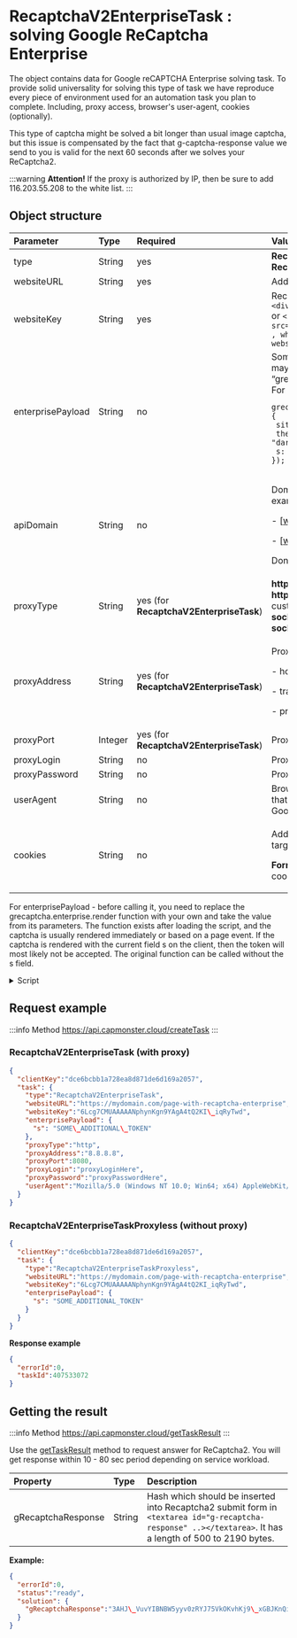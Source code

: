 ﻿---
sidebar_position: 2
sidebar_label: ReCaptchaV2
---

# RecaptchaV2EnterpriseTask : solving Google ReCaptcha Enterprise
The object contains data for Google reCAPTCHA Enterprise solving task. To provide solid universality for solving this type of task we have reproduce every piece of environment used for an automation task you plan to complete. Including, proxy access, browser's user-agent, cookies (optionally). 

This type of captcha might be solved a bit longer than usual image captcha, but this issue is compensated by the fact that g-captcha-response value we send to you is valid for the next 60 seconds after we solves your ReCaptcha2.

:::warning **Attention!**
If the proxy is authorized by IP, then be sure to add 116.203.55.208 to the white list.
:::

## **Object structure**

|**Parameter**|**Type**|**Required**|**Value**|
| :- | :- | :- | :- |
|type|String|yes|**RecaptchaV2EnterpriseTaskProxyless** or **RecaptchaV2EnterpriseTask (When using proxy)**.|
|websiteURL|String|yes|Address of a webpage with Google ReCaptcha Enterprise.|
|websiteKey|String|yes|Recaptcha website key.<br />`<div class="g-recaptcha" data-sitekey="THIS\_ONE"></div>`<br/>or `<iframe title="reCAPTCHA" src="...;k=6LdIFr0ZAAAAAO3vz0O0OQrtAefzdJcWQM2TMYQH&amp;... , where 6LdIFr0ZAAAAAO3vz0O0OQrtAefzdJcWQM2TMYQH - websiteKey />`|
|enterprisePayload|String|no|Some implementations of the reCAPTCHA Enterprise widget may contain additional parameters that are passed to the “grecaptcha.enterprise.render” method along with the sitekey. For example: <pre lang="js" ><code>grecaptcha.enterprise.render("some-div-id", {<br /> sitekey: "6Lc\_aCMTAAAAABx7u2N0D1XnVbI\_v6ZdbM6rYf16"<br/> theme: "dark"<br/> s: "2JvUXHNTnZl1Jb6WEvbDyB...ugQA"<br/>});</code></pre>|
|apiDomain|String|no|<p>Domain address from which to load reCAPTCHA Enterprise. For example:</p><p>- [www.google.com](http://www.google.com)</p><p>- [www.recaptcha.net](http://www.recaptcha.net)</p><p>Don't use a parameter if you don't know why it's needed.</p>|
|proxyType|String|yes (for **RecaptchaV2EnterpriseTask**)|**http** - usual http/https proxy;<br />**https** - try this only if "http" doesn't work (required by some custom proxy servers);<br />**socks4** - socks4 proxy;<br/>**socks5** - socks5 proxy.|
|proxyAddress|String|yes (for **RecaptchaV2EnterpriseTask**)|<p>Proxy IP address IPv4/IPv6. Not allowed to use:</p><p>- host names instead of IPs;</p><p>- transparent proxies (where client IP is visible);</p><p>- proxies from local networks.</p>|
|proxyPort|Integer|yes (for **RecaptchaV2EnterpriseTask**)|Proxy port.|
|proxyLogin|String|no|Proxy login.|
|proxyPassword|String|no|Proxy password.|
|userAgent|String|no|Browser's User-Agent which is used in emulation. It is required that you use a signature of a modern browser, otherwise Google will ask you to "update your browser".|
|cookies|String|no|<p>Additional cookies which we must use during interaction with target page or Google.</p><p>**Format**: cookiename1=cookievalue1; cookiename2=cookievalue2</p>|

For enterprisePayload - before calling it, you need to replace the grecaptcha.enterprise.render function with your own and take the value from its parameters. The function exists after loading the script, and the captcha is usually rendered immediately or based on a page event. If the captcha is rendered with the current field s on the client, then the token will most likely not be accepted.
The original function can be called without the s field.

<details>
    <summary>Script</summary>

```js
var __test_grc = undefined;

var __test_enterprise = undefined;

var __test_render = undefined;

var __test_render_widget = undefined;

var __test_render_args = undefined; // here will be the object with which render is called.

var __test_handler = {
  get: function(target, name, receiver) {
    if (name == 'enterprise') {
      return __test_enterprise ? __test_enterprise : (__test_enterprise = new Proxy(target[name], __test_handler));
    } else if (name == 'render') {
      __test_render = target[name];
      return (function(a, b) {
        __test_render_args = b;
        __test_render_widget = a;
        return __test_render(a, {sitekey: b.sitekey}); });
    } else {
      return target[name];
    }
  }
};

Object.defineProperty(window, 'grecaptcha', {
  enumerable: true,
  configurable: false,
  get: function() {
    return __test_grc;
  },
  set: function(value) {
    __test_grc = new Proxy(value, \_\_test\_handler);
  }
});
```
  </details>





## **Request example**

:::info Method
<https://api.capmonster.cloud/createTask>
:::

### RecaptchaV2EnterpriseTask (with proxy)
```json
{
  "clientKey":"dce6bcbb1a728ea8d871de6d169a2057",
  "task": {
    "type":"RecaptchaV2EnterpriseTask",
    "websiteURL":"https://mydomain.com/page-with-recaptcha-enterprise",
    "websiteKey":"6Lcg7CMUAAAAANphynKgn9YAgA4tQ2KI\_iqRyTwd",
    "enterprisePayload": {
      "s": "SOME\_ADDITIONAL\_TOKEN"
    },
    "proxyType":"http",
    "proxyAddress":"8.8.8.8",
    "proxyPort":8080,
    "proxyLogin":"proxyLoginHere",
    "proxyPassword":"proxyPasswordHere",
    "userAgent":"Mozilla/5.0 (Windows NT 10.0; Win64; x64) AppleWebKit/537.36 (KHTML, like Gecko) Chrome/81.0.4044.132 Safari/537.36"
  }
}
```

### RecaptchaV2EnterpriseTaskProxyless (without proxy)
```json
{
  "clientKey":"dce6bcbb1a728ea8d871de6d169a2057",
  "task": {
    "type":"RecaptchaV2EnterpriseTaskProxyless",
    "websiteURL":"https://mydomain.com/page-with-recaptcha-enterprise",
    "websiteKey":"6Lcg7CMUAAAAANphynKgn9YAgA4tQ2KI_iqRyTwd",
    "enterprisePayload": {
      "s": "SOME_ADDITIONAL_TOKEN"
    }
  }
}
```

**Response example**

```json
{
  "errorId":0,
  "taskId":407533072
}
```

## **Getting the result**
:::info Method
<https://api.capmonster.cloud/getTaskResult>
:::

Use the [getTaskResult](../api/methods/get-task-result.md) method to request answer for ReCaptcha2. You will get response within 10 - 80 sec period depending on service workload.

|**Property**|**Type**|**Description**|
| :- | :- | :- |
|gRecaptchaResponse|String|Hash which should be inserted into Recaptcha2 submit form in `<textarea id="g-recaptcha-response" ..></textarea>`. It has a length of 500 to 2190 bytes.|

**Example:**
```json
{
  "errorId":0,
  "status":"ready",
  "solution": {
    "gRecaptchaResponse":"3AHJ\_VuvYIBNBW5yyv0zRYJ75VkOKvhKj9\_xGBJKnQimF72rfoq3Iy-DyGHMwLAo6a3"
  }
}
```
